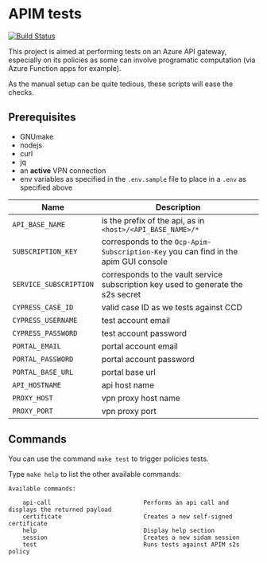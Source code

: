 # APIM tests

[![Build Status](https://dev.azure.com/hmcts/CNP/_apis/build/status/CNP/Api%20Management%20Tests?branchName=master)](https://dev.azure.com/hmcts/CNP/_build/latest?definitionId=167&branchName=master)

This project is aimed at performing tests on an Azure API gateway, especially on its policies as some can involve programatic computation (via Azure Function apps for example).

As the manual setup can be quite tedious, these scripts will ease the checks.

## Prerequisites

- GNUmake
- nodejs
- curl
- jq
- an **active** VPN connection
- env variables as specified in the `.env.sample` file to place in a `.env` as specified above

| Name                   | Description                                                                         |
| ---------------------- | ----------------------------------------------------------------------------------- |
| `API_BASE_NAME`        | is the prefix of the api, as in `<host>/<API_BASE_NAME>/*`                          |
| `SUBSCRIPTION_KEY`     | corresponds to the `Ocp-Apim-Subscription-Key` you can find in the apim GUI console |
| `SERVICE_SUBSCRIPTION` | corresponds to the vault service subscription key used to generate the s2s secret   |
| `CYPRESS_CASE_ID`      | valid case ID as we tests against CCD                                               |
| `CYPRESS_USERNAME`     | test account email                                                                  |
| `CYPRESS_PASSWORD`     | test account password                                                               |
| `PORTAL_EMAIL`         | portal account email                                                                |
| `PORTAL_PASSWORD`      | portal account password                                                             |
| `PORTAL_BASE_URL`      | portal base url                                                                     |
| `API_HOSTNAME`         | api host name                                                                       |
| `PROXY_HOST`           | vpn proxy host name                                                                 |
| `PROXY_PORT`           | vpn proxy port                                                                      |

## Commands

You can use the command `make test` to trigger policies tests.

Type `make help` to list the other available commands:

```
Available commands:

	api-call                          Performs an api call and displays the returned payload
	certificate                       Creates a new self-signed certificate
	help                              Display help section
	session                           Creates a new sidam session
	test                              Runs tests against APIM s2s policy
```
